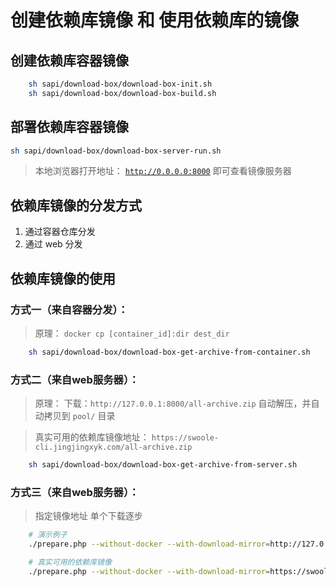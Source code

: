 # 创建依赖库镜像 和 使用依赖库的镜像

## 创建依赖库容器镜像

```bash
    sh sapi/download-box/download-box-init.sh
    sh sapi/download-box/download-box-build.sh
```

## 部署依赖库容器镜像

```bash
sh sapi/download-box/download-box-server-run.sh
```

> 本地浏览器打开地址：   [`http://0.0.0.0:8000`](http://0.0.0.0:8000)  即可查看镜像服务器

## 依赖库镜像的分发方式

1. 通过容器仓库分发
1. 通过 web 分发

## 依赖库镜像的使用

### 方式一（来自容器分发）：

> 原理：  `docker cp [container_id]:dir dest_dir`

```bash
    sh sapi/download-box/download-box-get-archive-from-container.sh
```

### 方式二（来自web服务器）：

> 原理： 下载：`http://127.0.0.1:8000/all-archive.zip`
> 自动解压，并自动拷贝到 `pool/` 目录

> 真实可用的依赖库镜像地址：  `https://swoole-cli.jingjingxyk.com/all-archive.zip`

```bash
    sh sapi/download-box/download-box-get-archive-from-server.sh
```

### 方式三（来自web服务器）：

> 指定镜像地址 单个下载逐步

```bash
    # 演示例子
    ./prepare.php --without-docker --with-download-mirror=http://127.0.0.1:8000

    # 真实可用的依赖库镜像
    ./prepare.php --without-docker --with-download-mirror=https://swoole-cli.jingjingxyk.com/
```
